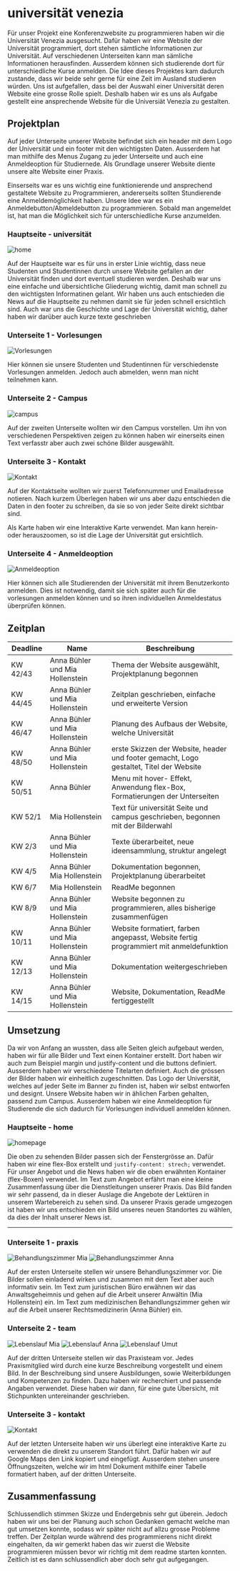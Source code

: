 # universität venezia

Für unser Projekt eine Konferenzwebsite zu programmieren haben wir die Universität Venezia ausgesucht. Dafür haben wir eine Website der Universität programmiert, dort stehen sämtliche Informationen zur Universität. Auf verschiedenen Unterseiten kann man sämliche Informationen herausfinden. Ausserdem können sich studierende dort für unterschiedliche Kurse anmelden. 
Die Idee dieses Projektes kam dadurch zustande, dass wir beide sehr gerne für eine Zeit im Ausland studieren würden. Uns ist aufgefallen, dass bei der Auswahl einer Universität deren Website eine grosse Rolle spielt. Deshalb haben wir es uns als Aufgabe gestellt eine ansprechende Website für die Universiät Venezia zu gestalten.

## Projektplan

Auf jeder Unterseite unserer Website befindet sich ein header mit dem Logo der Universität und ein footer mit den wichtigsten Daten. Ausserdem hat man mithilfe des Menus Zugang zu jeder Unterseite und auch eine Anmeldeoption für Studiernede. Als Grundlage unserer Website diente unsere alte Website einer Praxis.

Einserseits war es uns wichtig eine funktionierende und ansprechend gestaltete Website zu Programmieren, andererseits sollten Stundierende eine Anmeldemöglichkeit haben. Unsere Idee war es ein Anmeldebutton/Abmeldebutton zu programmieren. Sobald man angemeldet ist, hat man die Möglichkeit sich für unterschiedliche Kurse anzumelden.  

### Hauptseite - universität
![home](src/bilder/unive_home.png)


Auf der Hauptseite war es für uns in erster Linie wichtig, dass neue Studenten und Studentinnen durch unsere Website gefallen an der Universität finden und dort eventuell studieren werden. Deshalb war uns eine einfache und übersichtliche Gliederung wichtig, damit man schnell zu den wichtigsten Informatinen gelant. Wir haben uns auch entschieden die News auf die Hauptseite zu nehmen damit sie für jeden schnell ersichtlich sind. Auch war uns die Geschichte und Lage der Universität wichtig, daher haben wir darüber auch kurze texte geschrieben 

### Unterseite 1 - Vorlesungen
![Vorlesungen](src/bilder/Vorlesungen.png)

Hier können sie unsere Studenten und Studentinnen für verschiedenste Vorlesungen anmelden. Jedoch auch abmelden, wenn man nicht teilnehmen kann.

### Unterseite 2 - Campus
![campus](src/bilder/campus.png)


Auf der zweiten Unterseite wollten wir den Campus vorstellen. Um ihn von verschiedenen Perspektiven zeigen zu können haben wir einerseits einen Text verfasstr aber auch zwei schöne Bilder ausgewählt.

### Unterseite 3 - Kontakt
![Kontakt](src/bilder/kontakt.png)


Auf der Kontaktseite wollten wir zuerst Telefonnummer und Emailadresse notieren. Nach kurzem Überlegen haben wir uns aber dazu entschieden die Daten in den footer zu schreiben, da sie so von jeder Seite direkt sichtbar sind. 

Als Karte haben wir eine Interaktive Karte verwendet. Man kann herein- oder herauszoomen, so ist die Lage der Universität gut ersichtlich.

### Unterseite 4 - Anmeldeoption
![Anmeldeoption](src/bilder/anmelden.png)

Hier können sich alle Studierenden der Universität mit ihrem Benutzerkonto anmelden. Dies ist notwendig, damit sie sich später auch für die vorlesungen anmelden können und so ihren individuellen Anmeldestatus überprüfen können.
## Zeitplan



| Deadline | Name | Beschreibung |
| --- | --- | --- |
| KW 42/43 | Anna Bühler und Mia Hollenstein | Thema der Website ausgewählt, Projektplanung begonnen|
| KW 44/45  | Anna Bühler und Mia Hollenstein| Zeitplan geschrieben, einfache und erweiterte Version|
| KW 46/47 | Anna Bühler und Mia Hollenstein | Planung des Aufbaus der Website, welche Universität|
| KW 48/50 |  Anna Bühler und Mia Hollenstein| erste Skizzen der Website, header und footer gemacht, Logo gestaltet, Titel der Website|
| KW 50/51 | Anna Bühler |Menu mit hover- Effekt, Anwendung flex-Box, Formatierungen der Unterseiten |
| KW 52/1 | Mia Hollenstein | Text für universität Seite und campus geschrieben, begonnen mit der Bilderwahl|
| KW 2/3 | Anna Bühler und Mia Hollenstein | Texte überarbeitet, neue ideensammlung, struktur angelegt|
| KW 4/5 | Anna Bühler Mia Hollenstein| Dokumentation begonnen, Projektplanung überarbeitet
| KW 6/7 | Mia Hollenstein | ReadMe begonnen |
| KW 8/9 | Anna Bühler und Mia Hollenstein | Website begonnen zu programmieren, alles bisherige zusammenfügen|
| KW 10/11 | Anna Bühler und Mia Hollenstein| Website formatiert, farben angepasst, Website fertig programmiert mit anmeldefunktion|
| KW 12/13 | Anna Bühler und Mia Hollenstein| Dokumentation weitergeschrieben|
| KW 14/15 | Anna Bühler und Mia Hollenstein| Website, Dokumentation, ReadMe fertiggestellt |

## Umsetzung
Da wir von Anfang an wussten, dass alle Seiten gleich aufgebaut werden, haben wir für alle Bilder und Text einen Kontainer erstellt.  Dort haben wir auch zum Beispiel margin und justify-content und die buttons definiert. Ausserdem haben wir verschiedene Titelarten definiert. Auch die grössen der Bilder haben wir einheitlich zugeschnitten.
Das Logo der Universität, welches auf jeder Seite im Banner zu finden ist, haben wir selbst entworfen und designt. Unsere Website haben wir in ählichen Farben gehalten, passend zum Campus. Ausserdem haben wir eine Anmeldeoption für Studierende die sich dadurch für Vorlesungen individuell anmelden können.

### Hauptseite - home
![homepage](src/bilder/home_bildbanner.png)


Die oben zu sehenden Bilder passen sich der Fenstergrösse an. Dafür haben wir eine flex-Box erstellt und `justify-content: strech;` verwendet. Für unser Angebot und die News haben wir die oben erwähnten Kontainer (flex-Boxen) verwendet. Im Text zum Angebot erfährt man eine kleine Zusammenfassung über die Dienstleitungen unserer Praxis. Das Bild fanden wir sehr passend, da in dieser Auslage die Angebote der Lektüren in unserem Wartebereich zu sehen sind. Da unserer Praxis gerade umgezogen ist haben wir uns entschieden ein Bild unseres neuen Standortes zu wählen, da dies der Inhalt unserer News ist.

---------

### Unterseite 1 - praxis
![Behandlungszimmer Mia](bilder/BehandlungszimmerMia.png)
![Behandlungszimmer Anna](bilder/BehandlungszimmerAnna.png)

Auf der ersten Unterseite stellen wir unsere Behandlungszimmer vor. Die Bilder sollen einladend wirken und zusammen mit dem Text aber auch informativ sein. Im Text zum juristischen Büro erwähnen wir das Anwaltsgeheimnis und gehen auf die Arbeit unserer Anwältin (Mia Hollenstein) ein. Im Text zum medizinischen Behandlungszimmer gehen wir auf die Arbeit unserer Rechtsmedizinerin (Anna Bühler) ein. 

### Unterseite 2 - team
![Lebenslauf Mia](bilder/LebenslaufMia.png)
![Lebenslauf Anna](bilder/LebenslaufAnna.png)
![Lebenslauf Umut](bilder/LebenslaufUmut.png)

Auf der dritten Unterseite stellen wir das Praxisteam vor. Jedes Praxismitglied wird durch eine kurze Beschreibung vorgestellt und einem Bild. In der Beschreibung sind unsere Ausbildungen, sowie Weiterbildungen und Kompetenzen zu finden. Dazu haben wir recherchiert und passende Angaben verwendet. Diese haben wir dann, für eine gute Übersicht, mit Stichpunkten untereinander geschrieben. 

### Unterseite 3 - kontakt
![Kontakt](bilder/Kontakt.png)

Auf der letzten Unterseite haben wir uns überlegt eine interaktive Karte zu verwenden die direkt zu unserem Standort führt. Dafür haben wir auf Google Maps den Link kopiert und eingefügt. Ausserdem stehen unsere Öffnungszeiten, welche wir im html Dokument mithilfe einer Tabelle formatiert haben, auf der dritten Unterseite.

## Zusammenfassung

Schlussendlich stimmen Skizze und Endergebnis sehr gut überein. Jedoch haben wir uns bei der Planung auch schon Gedanken gemacht welche man gut umsetzen konnte, sodass wir später nicht auf allzu grosse Probleme treffen. Der Zeitplan wurde während des programmierens nicht direkt eingehalten, da wir gemerkt haben das wir zuerst die Website programmieren müssen bevor wir richtig mit dem readme starten konnten. Zeitlich ist es dann schlussendlich aber doch sehr gut aufgegangen. 